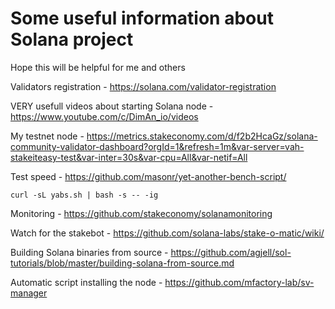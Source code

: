 # Some useful information about Solana project

Hope this will be helpful for me and others

Validators registration - https://solana.com/validator-registration

VERY usefull videos about starting Solana node - https://www.youtube.com/c/DimAn_io/videos

My testnet node - https://metrics.stakeconomy.com/d/f2b2HcaGz/solana-community-validator-dashboard?orgId=1&refresh=1m&var-server=vah-stakeiteasy-test&var-inter=30s&var-cpu=All&var-netif=All

Test speed - https://github.com/masonr/yet-another-bench-script/

`curl -sL yabs.sh | bash -s -- -ig`

Monitoring - https://github.com/stakeconomy/solanamonitoring

Watch for the stakebot - https://github.com/solana-labs/stake-o-matic/wiki/

Building Solana binaries from source - https://github.com/agjell/sol-tutorials/blob/master/building-solana-from-source.md

Automatic script installing the node - https://github.com/mfactory-lab/sv-manager
